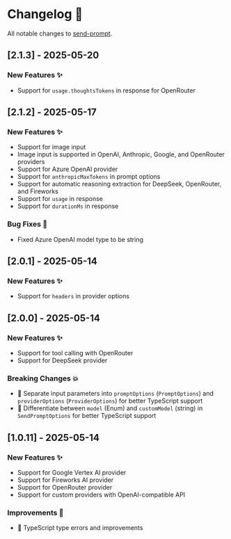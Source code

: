 # Changelog 📝

All notable changes to [send-prompt](https://github.com/paradite/send-prompt).

## [2.1.3] - 2025-05-20

### New Features ✨

- Support for `usage.thoughtsTokens` in response for OpenRouter

## [2.1.2] - 2025-05-17

### New Features ✨

- Support for image input
- Image input is supported in OpenAI, Anthropic, Google, and OpenRouter providers
- Support for Azure OpenAI provider
- Support for `anthropicMaxTokens` in prompt options
- Support for automatic reasoning extraction for DeepSeek, OpenRouter, and Fireworks
- Support for `usage` in response
- Support for `durationMs` in response

### Bug Fixes 🐛

- Fixed Azure OpenAI model type to be string

## [2.0.1] - 2025-05-14

### New Features ✨

- Support for `headers` in provider options

## [2.0.0] - 2025-05-14

### New Features ✨

- Support for tool calling with OpenRouter
- Support for DeepSeek provider

### Breaking Changes 💥

- 📝 Separate input parameters into `promptOptions` (`PromptOptions`) and `providerOptions` (`ProviderOptions`) for better TypeScript support
- 📝 Differentiate between `model` (Enum) and `customModel` (string) in `SendPromptOptions` for better TypeScript support

## [1.0.11] - 2025-05-14

### New Features ✨

- Support for Google Vertex AI provider
- Support for Fireworks AI provider
- Support for OpenRouter provider
- Support for custom providers with OpenAI-compatible API

### Improvements 🔧

- 📝 TypeScript type errors and improvements
